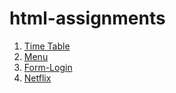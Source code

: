 # html-assignments
<ol>
<li><a href="https://mariamharold.github.io/html-assignments/time-table/">Time Table</a></li>
<li><a href="https://mariamharold.github.io/html-assignments/menu/">Menu</a></li>
<li><a href="https://mariamharold.github.io/html-assignments/form-login/">Form-Login</a></li>
<li><a href="https://mariamharold.github.io/html-assignments/netflix/">Netflix</a></li>
</ol>
